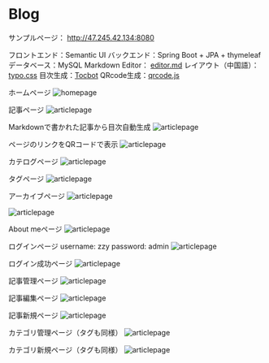 # Blog

サンプルページ：
http://47.245.42.134:8080

フロントエンド：Semantic UI
バックエンド：Spring Boot + JPA + thymeleaf
データベース：MySQL
Markdown Editor： [editor.md](https://pandao.github.io/editor.md/en.html)
レイアウト（中国語）：[typo.css](https://github.com/sofish/typo.css)
目次生成：[Tocbot](https://tscanlin.github.io/tocbot/)
QRcode生成：[qrcode.js](https://davidshimjs.github.io/qrcodejs/)


ホームページ
![homepage](screenshot/HomePage.png)

記事ページ
![articlepage](screenshot/ArticlePage.png)

Markdownで書かれた記事から目次自動生成
![articlepage](screenshot/catalog.png)

ページのリンクをQRコードで表示
![articlepage](screenshot/QRCode.png)

カテログページ
![articlepage](screenshot/CategoryPage.png)

タグページ
![articlepage](screenshot/TagPage.png)

アーカイブページ
![articlepage](screenshot/ArchivePage.png)

![articlepage](screenshot/QRCode.png)

About meページ
![articlepage](screenshot/AboutPage.png)

ログインページ
username: zzy
password: admin
![articlepage](screenshot/LoginPage.png)

ログイン成功ページ
![articlepage](screenshot/LoginHomePage.png)

記事管理ページ
![articlepage](screenshot/BackendBlogPage.png)

記事編集ページ
![articlepage](screenshot/ModifyPage.png)

記事新規ページ
![articlepage](screenshot/CreateBlog.png)

カテゴリ管理ページ（タグも同様）
![articlepage](screenshot/BackendCategoryPage.png)

カテゴリ新規ページ（タグも同様）
![articlepage](screenshot/BackendCreateCategory.png)